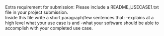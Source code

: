 Extra requirement for submission: 
Please include a README_USECASE1.txt file in your project submission.  
Inside this file write a short paragraph/few sentences that:
-explains at a high level what your use case is and 
-what your software should be able to accomplish with your completed use case.  



